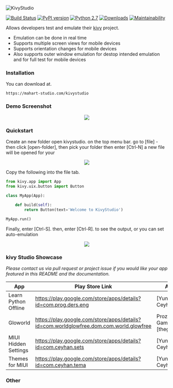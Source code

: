 ![KivyStudio](https://raw.githubusercontent.com/MichaelStott/KivMob/master/demo/assets/kivmob-title.png)

[![Build Status](https://travis-ci.com/MichaelStott/KivMob.svg?branch=master)](https://travis-ci.com/MichaelStott/KivMob)
[![PyPI version](https://badge.fury.io/py/kivmob.svg)](https://badge.fury.io/py/kivmob)
[![Python 2.7](https://img.shields.io/badge/python-2.7-green.svg)](https://www.python.org/downloads/release/python-270/)
[![Downloads](https://pepy.tech/badge/kivmob)](https://pepy.tech/project/kivmob)
[![Maintainability](https://api.codeclimate.com/v1/badges/add8cd9bd9600d898b79/maintainability)](https://codeclimate.com/github/MichaelStott/KivMob/maintainability)

Allows developers test and emulate their [kivy] project.

  - Emulation can be done in real time
  - Supports multiple screen views for mobile devices
  - Supports orientation changes for mobile devices
  - Also supports outer window emulation for destop intended emulation and for full test for mobile devices


### Installation

You can download at.
```
https://mahart-studio.com/kivystudio
```

### Demo Screenshot
<p align="center">
  <img src="https://raw.githubusercontent.com/mahart-studio/kivystudio/master/resources/showcase/Screenshot(1).png">
</p>

### Quickstart

Create an new folder
open kivystudio.
on the top menu bar.
go to [file] - then click [open-folder], then pick your folder
then enter [Ctrl-N] a new file will be opened for your

<p align="center">
  <img src="https://raw.githubusercontent.com/mahart-studio/kivystudio/master/resources/showcase/Screenshot(2).png">
</p>

Copy the following into the file tab.
```python
from kivy.app import App
from kivy.uix.button import Button

class MyApp(App):
    
    def build(self):
        return Button(text='Welcome to KivyStudio')

MyApp.run()
```

Finally, enter [Ctrl-S].
then, enter [Ctrl-R]. to see the output,
or you can set auto-emulation

<p align="center">
  <img src="https://raw.githubusercontent.com/mahart-studio/kivystudio/master/resources/showcase/Screenshot(3).png">
</p>

### kivy Studio Showcase

_Please contact us via pull request or project issue if you would like your app featured in this README and the documentation._

<!-- List alphabetically please.  -->
| App | Play Store Link | Author |
| ------ | ------ | ------ |
| Learn Python Offline | https://play.google.com/store/apps/details?id=com.prog.ders.eng | [Yunus Ceyhan] |
| Gloworld | https://play.google.com/store/apps/details?id=com.worldglowfree.dom.com.world.glowfree | Prozee Games, [thegameguy] |
| MIUI Hidden Settings | https://play.google.com/store/apps/details?id=com.ceyhan.sets | [Yunus Ceyhan] |
| Themes for MIUI | https://play.google.com/store/apps/details?id=com.ceyhan.tema | [Yunus Ceyhan] |

### Other


<!-- Links pertinent to README -->
[KivyStudio]: <https://mahart-studio.com/kivystudio/>
[Google AdMob]: <https://www.google.com/admob/>
[Kivy]: <https://kivy.org/>
[Buildozer]: <https://github.com/kivy/buildozer>

<!-- App showcase author links -->
[avour]: <https://github.com/avour>
[solomon]: <https://github.com/solomon1998>

